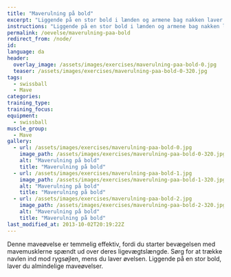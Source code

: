 ```yaml
---
title: "Maverulning på bold"
excerpt: "Liggende på en stor bold i lænden og armene bag nakken laver du almindelige maverulninger."
instructions: "Liggende på en stor bold i lænden og armene bag nakken laver du almindelige maverulninger."
permalink: /oevelse/maverulning-paa-bold
redirect_from: /node/
id: 
language: da
header:
  overlay_image: /assets/images/exercises/maverulning-paa-bold-0.jpg
  teaser: /assets/images/exercises/maverulning-paa-bold-0-320.jpg
tags:
  - swissball
  - Mave
categories:
training_type: 
training_focus: 
equipment:
  - swissball
muscle_group:
  - Mave
gallery:
  - url: /assets/images/exercises/maverulning-paa-bold-0.jpg
    image_path: /assets/images/exercises/maverulning-paa-bold-0-320.jpg
    alt: "Maverulning på bold"
    title: "Maverulning på bold"
  - url: /assets/images/exercises/maverulning-paa-bold-1.jpg
    image_path: /assets/images/exercises/maverulning-paa-bold-1-320.jpg
    alt: "Maverulning på bold"
    title: "Maverulning på bold"
  - url: /assets/images/exercises/maverulning-paa-bold-2.jpg
    image_path: /assets/images/exercises/maverulning-paa-bold-2-320.jpg
    alt: "Maverulning på bold"
    title: "Maverulning på bold"
last_modified_at: 2013-10-02T20:19:22Z
---
```


Denne maveøvelse er temmelig effektiv, fordi du starter bevægelsen med mavemusklerne spændt ud over deres ligevægtslængde. Sørg for at trække navlen ind mod rygsøjlen, mens du laver øvelsen. Liggende på en stor bold, laver du almindelige maveøvelser.
